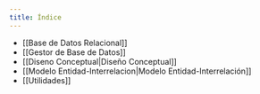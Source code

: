 ```yaml
---
title: Índice
---
```


- [[Base de Datos Relacional]]
- [[Gestor de Base de Datos]]
- [[Diseno Conceptual|Diseño Conceptual]]
- [[Modelo Entidad-Interrelacion|Modelo Entidad-Interrelación]]
- [[Utilidades]]
